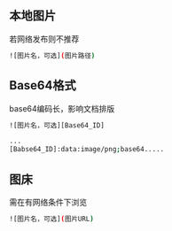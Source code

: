 <!--
 * @Description: 
 * @Version: 1.0
 * @Author: DaLao
 * @Email: dalao_li@163.com
 * @Date: 2021-11-09 21:26:42
 * @LastEditors: DaLao
 * @LastEditTime: 2021-11-13 21:46:10
-->

## 本地图片

若网络发布则不推荐
```sh
![图片名，可选](图片路径)
```
## Base64格式

base64编码长，影响文档排版
```sh
![图片名，可选][Base64_ID]

...
[Babse64_ID]:data:image/png;base64.....
```
## 图床

需在有网络条件下浏览

```sh
![图片名，可选](图片URL)
```